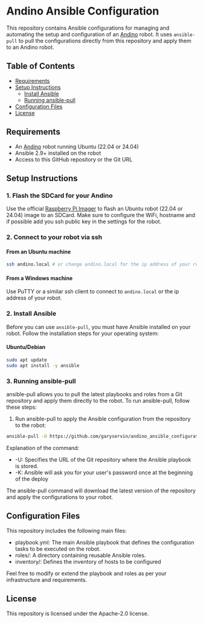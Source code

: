# Andino Ansible Configuration

This repository contains Ansible configurations for managing and automating the setup and configuration of an [Andino](https://github.com/Ekumen-OS/andino/) robot. It uses `ansible-pull` to pull the configurations directly from this repository and apply them to an Andino robot.

## Table of Contents

- [Requirements](#requirements)
- [Setup Instructions](#setup-instructions)
  - [Install Ansible](#install-ansible)
  - [Running ansible-pull](#running-ansible-pull)
- [Configuration Files](#configuration-files)
- [License](#license)

## Requirements

- An [Andino](https://github.com/Ekumen-OS/andino/) robot running Ubuntu (22.04 or 24.04)
- Ansible 2.9+ installed on the robot
- Access to this GitHub repository or the Git URL

## Setup Instructions

### 1. Flash the SDCard for your Andino

Use the official [Raspberry Pi Imager](https://www.raspberrypi.com/software/) to flash an Ubuntu robot (22.04 or 24.04) image to an SDCard. Make sure to configure the WiFi, hostname and if possible add you ssh public key in the settings for the robot.

### 2. Connect to your robot via ssh
#### From an Ubuntu machine

```bash
ssh andino.local # or change andino.local for the ip address of your robot
````
#### From a Windows machine

Use PuTTY or a similar ssh client to connect to `andino.local` or the ip address of your robot.

### 2. Install Ansible

Before you can use `ansible-pull`, you must have Ansible installed on your robot. Follow the installation steps for your operating system:

#### Ubuntu/Debian

```bash
sudo apt update
sudo apt install -y ansible
```

### 3. Running ansible-pull
ansible-pull allows you to pull the latest playbooks and roles from a Git repository and apply them directly to the robot. To run ansible-pull, follow these steps:

  1. Run ansible-pull to apply the Ansible configuration from the repository to the robot:

  ```bash
  ansible-pull -U https://github.com/garyservin/andino_ansible_configuration.git -K
  ```

  Explanation of the command:

  - -U: Specifies the URL of the Git repository where the Ansible playbook is stored.
  - -K: Ansible will ask you for your user's password once at the beginning of the deploy
  
  The ansible-pull command will download the latest version of the repository and apply the configurations to your robot.

## Configuration Files
This repository includes the following main files:

- playbook.yml: The main Ansible playbook that defines the configuration tasks to be executed on the robot.
- roles/: A directory containing reusable Ansible roles.
- inventory/: Defines the inventory of hosts to be configured

Feel free to modify or extend the playbook and roles as per your infrastructure and requirements.

## License
This repository is licensed under the Apache-2.0 license.
